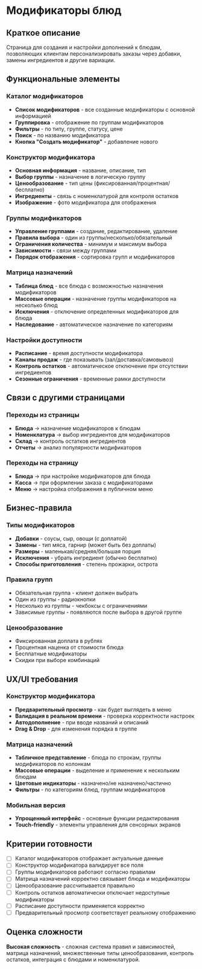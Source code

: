 # Модификаторы блюд

## Краткое описание

Страница для создания и настройки дополнений к блюдам, позволяющих клиентам персонализировать заказы через добавки, замены ингредиентов и другие вариации.

## Функциональные элементы

### Каталог модификаторов

- **Список модификаторов** - все созданные модификаторы с основной информацией
- **Группировка** - отображение по группам модификаторов
- **Фильтры** - по типу, группе, статусу, цене
- **Поиск** - по названию модификатора
- **Кнопка "Создать модификатор"** - добавление нового

### Конструктор модификатора

- **Основная информация** - название, описание, тип
- **Выбор группы** - назначение в логическую группу
- **Ценообразование** - тип цены (фиксированная/процентная/бесплатно)
- **Ингредиенты** - связь с номенклатурой для контроля остатков
- **Изображение** - фото модификатора для отображения

### Группы модификаторов

- **Управление группами** - создание, редактирование, удаление
- **Правила выбора** - один из группы/несколько/обязательный
- **Ограничения количества** - минимум и максимум выбора
- **Зависимости** - связи между группами
- **Порядок отображения** - сортировка групп и модификаторов

### Матрица назначений

- **Таблица блюд** - все блюда с возможностью назначения модификаторов
- **Массовые операции** - назначение группы модификаторов на несколько блюд
- **Исключения** - отключение определенных модификаторов для блюда
- **Наследование** - автоматическое назначение по категориям

### Настройки доступности

- **Расписание** - время доступности модификатора
- **Каналы продаж** - где показывать (зал/доставка/самовывоз)
- **Контроль остатков** - автоматическое отключение при отсутствии ингредиентов
- **Сезонные ограничения** - временные рамки доступности

## Связи с другими страницами

### Переходы из страницы

- **Блюда** → назначение модификаторов к блюдам
- **Номенклатура** → выбор ингредиентов для модификаторов
- **Склад** → контроль остатков ингредиентов
- **Отчеты** → анализ популярности модификаторов

### Переходы на страницу

- **Блюда** → при настройке модификаторов для блюда
- **Касса** → при оформлении заказа с модификаторами
- **Меню** → настройка отображения в публичном меню

## Бизнес-правила

### Типы модификаторов

- **Добавки** - соусы, сыр, овощи (с доплатой)
- **Замены** - тип мяса, гарнир (может быть без доплаты)
- **Размеры** - маленькая/средняя/большая порция
- **Исключения** - убрать ингредиент (обычно бесплатно)
- **Способы приготовления** - степень прожарки, острота

### Правила групп

- Обязательная группа - клиент должен выбрать
- Один из группы - радиокнопки
- Несколько из группы - чекбоксы с ограничениями
- Зависимые группы - появляются после выбора в другой группе

### Ценообразование

- Фиксированная доплата в рублях
- Процентная наценка от стоимости блюда
- Бесплатные модификаторы
- Скидки при выборе комбинаций

## UX/UI требования

### Конструктор модификатора

- **Предварительный просмотр** - как будет выглядеть в меню
- **Валидация в реальном времени** - проверка корректности настроек
- **Автодополнение** - при вводе названий и описаний
- **Drag & Drop** - для изменения порядка в группе

### Матрица назначений

- **Табличное представление** - блюда по строкам, группы модификаторов по колонкам
- **Массовые операции** - выделение и применение к нескольким блюдам
- **Цветовые индикаторы** - назначено/не назначено/частично
- **Фильтры** - по категориям блюд, группам модификаторов

### Мобильная версия

- **Упрощенный интерфейс** - основные функции редактирования
- **Touch-friendly** - элементы управления для сенсорных экранов

## Критерии готовности

- [ ] Каталог модификаторов отображает актуальные данные
- [ ] Конструктор модификатора валидирует все поля
- [ ] Группы модификаторов работают согласно правилам
- [ ] Матрица назначений корректно связывает блюда и модификаторы
- [ ] Ценообразование рассчитывается правильно
- [ ] Контроль остатков автоматически отключает недоступные модификаторы
- [ ] Расписание доступности применяется корректно
- [ ] Предварительный просмотр соответствует реальному отображению

## Оценка сложности

**Высокая сложность** - сложная система правил и зависимостей, матрица назначений, множественные типы ценообразования, контроль остатков, интеграция с блюдами и номенклатурой.
